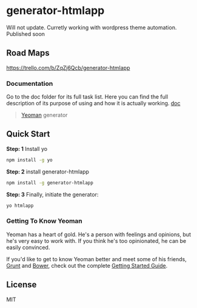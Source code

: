 # generator-htmlapp 
Will not update. Curretly working with wordpress theme automation. Published soon

## Road Maps
https://trello.com/b/ZqZj6Qcb/generator-htmlapp

### Documentation 
Go to the doc folder for its full task list. Here you can find the full description of its purpose of using and how it is actually working. [doc](https://github.com/developer-prosenjit/generator-htmlapp/tree/master/doc)

> [Yeoman](http://yeoman.io) generator


## Quick Start
 **Step: 1** Install yo
```bash
npm install -g yo
```

**Step: 2** install generator-htmlapp

```bash
npm install -g generator-htmlapp
```

**Step: 3** Finally, initiate the generator:

```bash
yo htmlapp
```

### Getting To Know Yeoman

Yeoman has a heart of gold. He's a person with feelings and opinions, but he's very easy to work with. If you think he's too opinionated, he can be easily convinced.

If you'd like to get to know Yeoman better and meet some of his friends, [Grunt](http://gruntjs.com) and [Bower](http://bower.io), check out the complete [Getting Started Guide](https://github.com/yeoman/yeoman/wiki/Getting-Started).


## License

MIT


